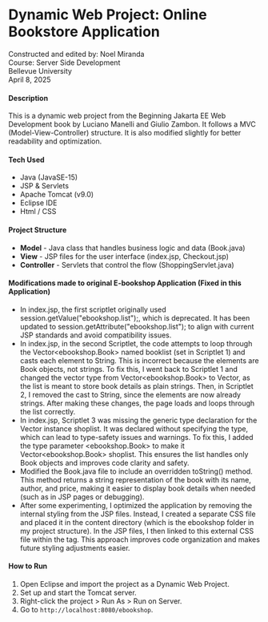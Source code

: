 # Dynamic Web Project: Online Bookstore Application
Constructed and edited by: Noel Miranda  
Course: Server Side Development  
Bellevue University  
April 8, 2025

#### Description
This is a dynamic web project from the Beginning Jakarta EE Web Development book by Luciano Manelli and Giulio Zambon.
It follows a MVC (Model-View-Controller) structure. 
It is also modified slightly for better readability and optimization.

#### Tech Used 
- Java (JavaSE-15)
- JSP & Servlets
- Apache Tomcat (v9.0)
- Eclipse IDE
- Html / CSS

#### Project Structure
- **Model** - Java class that handles business logic and data (Book.java)
- **View** - JSP files for the user interface (index.jsp, Checkout.jsp)
- **Controller** - Servlets that control the flow (ShoppingServlet.java)

#### Modifications made to original E-bookshop Application (Fixed in this Application)
- In index.jsp, the first scriptlet originally used session.getValue("ebookshop.list");, which is deprecated. It has been updated to session.getAttribute("ebookshop.list"); to align with current JSP standards and avoid compatibility issues.
- In index.jsp, in the second Scriptlet, the code attempts to loop through the Vector<ebookshop.Book> named booklist (set in Scriptlet 1) and casts each element to String. This is incorrect because the elements are Book objects, not strings.
To fix this, I went back to Scriptlet 1 and changed the vector type from Vector<ebookshop.Book> to Vector<String>, as the list is meant to store book details as plain strings. Then, in Scriptlet 2, I removed the cast to String, since the elements are now already strings. After making these changes, the page loads and loops through the list correctly.
- In index.jsp, Scriptlet 3 was missing the generic type declaration for the Vector instance shoplist. It was declared without specifying the type, which can lead to type-safety issues and warnings. To fix this, I added the type parameter <ebookshop.Book> to make it Vector<ebookshop.Book> shoplist. This ensures the list handles only Book objects and improves code clarity and safety.
- Modified the Book.java file to include an overridden toString() method. This method returns a string representation of the book with its name, author, and price, making it easier to display book details when needed (such as in JSP pages or debugging).
- After some experimenting, I optimized the application by removing the internal styling from the JSP files. Instead, I created a separate CSS file and placed it in the content directory (which is the ebookshop folder in my project structure). In the JSP files, I then linked to this external CSS file within the <head> tag. This approach improves code organization and makes future styling adjustments easier.

#### How to Run 
1. Open Eclipse and import the project as a Dynamic Web Project.
2. Set up and start the Tomcat server.
3. Right-click the project > Run As > Run on Server.
4. Go to `http://localhost:8080/ebookshop`.